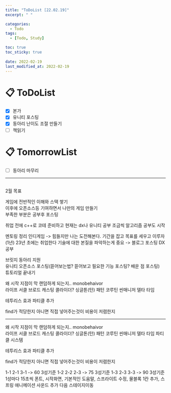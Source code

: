 ```yaml
---
title: "ToDoList [22.02.19]"
excerpt: " "

categories:
  - Todo
tags:
  - [Todo, Study]

toc: true
toc_sticky: true
 
date: 2022-02-19
last_modified_at: 2022-02-19
---
```


# 📋 ToDoList  

- [x] 본가
- [x] 유니티 포스팅
- [x] 동아리 난이도 조절 만들기
- [ ] 책읽기

# 📋 TomorrowList  

- [ ] 동아리 마무리

---

## 

2월 목표

게임에 전반적인 이해와 스택 쌓기  
이후에 오픈소스등 기여하면서 나만의 게임 만들기  
부족한 부분은 공부후 포스팅  

취업 전에 c++로 코테 준비하고
현재는 dx나 유니티 공부 조금씩 알고리즘 공부도 시작  

멘토링 정리
인디게임 -> 힘들지만 나는 도전해본다.
기간을 잡고 목표를 세우고 이루자
(1년) 23년 초에는 취업한다
기술에 대한 본질을 파악하는게 중요 -> 블로그 포스팅 DX공부

브릿지 동아리 지원  
유니티 오픈소스 포스팅(뜯어보는법? 뜯어보고 필요한 기능 포스팅? 배운 점 포스팅)  
튜토리얼 끝내기  

왜 시작 지점이 막 랜덤하게 되는지..
monobehaivor  
라이프 서클
브로드 캐스팅
콜라이더?
싱글톤(턴) 패턴
코루틴
씬매니저
델타 타임

테투리스 효과 파티클 추가

find가 적당한지 아니면 직접 넣어주는것이 비용이 저렴한지

----


왜 시작 지점이 막 랜덤하게 되는지..
monobehaivor  
라이프 서클
브로드 캐스팅
콜라이더?
싱글톤(턴) 패턴
코루틴
씬매니저
델타 타임
파티클 시스템

테투리스 효과 파티클 추가

find가 적당한지 아니면 직접 넣어주는것이 비용이 저렴한지


1-1 2-1 3-1 -> 60 3성기준
1-2 2-2 2-3 -> 75 3성기준
1-3 2-3 3-3 -> 90 3성기준
1성마다 15초씩
폰트, 시작화면, 기본적인 도움말, 스프라이트 수정, 물블록 1칸 추가, 스프링 애니메이션 사운드 추가
다음 스테이지이동